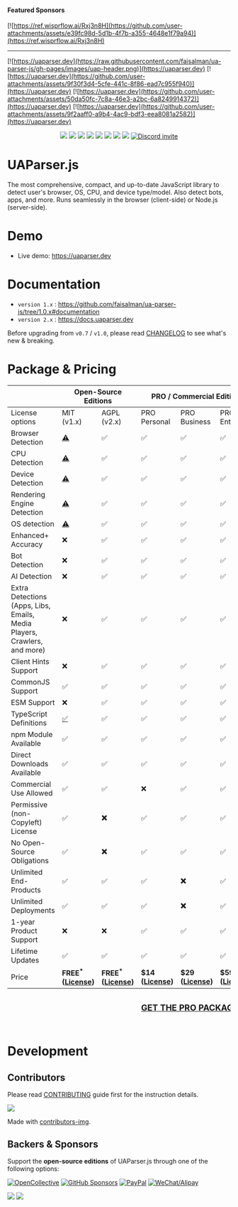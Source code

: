 #### Featured Sponsors

[![https://ref.wisprflow.ai/Rxj3n8H](https://github.com/user-attachments/assets/e39fc98d-5d1b-4f7b-a355-4648e1f79a94)](https://ref.wisprflow.ai/Rxj3n8H)

---

[![https://uaparser.dev](https://raw.githubusercontent.com/faisalman/ua-parser-js/gh-pages/images/uap-header.png)](https://uaparser.dev)
[![https://uaparser.dev](https://github.com/user-attachments/assets/9f30f3d4-5cfe-441c-8f86-ead7c955f940)](https://uaparser.dev)
[![https://uaparser.dev](https://github.com/user-attachments/assets/50da50fc-7c8a-46e3-a2bc-6a8249914372)](https://uaparser.dev)
[![https://uaparser.dev](https://github.com/user-attachments/assets/9f2aaff0-a9b4-4ac9-bdf3-eea8081a2582)](https://uaparser.dev)
    
<p align="center">
<a href="https://www.npmjs.com/package/ua-parser-js"><img src="https://img.shields.io/npm/dw/ua-parser-js?color=red&logo=npm&label=NPM%20DOWNLOADS&style=for-the-badge"></a>
<a href="https://www.jsdelivr.com/package/npm/ua-parser-js"><img src="https://img.shields.io/jsdelivr/gh/hw/faisalman/ua-parser-js?logo=jsdelivr&style=for-the-badge"></a>
<a href="https://github.com/faisalman/ua-parser-js"><img src="https://img.shields.io/github/stars/faisalman/ua-parser-js?color=yellow&logo=github&style=for-the-badge"></a>
<a href="https://bundlephobia.com/package/ua-parser-js@1.0.35"><img src="https://img.shields.io/bundlephobia/minzip/ua-parser-js?logo=hackthebox&logoColor=white&style=for-the-badge"/></a>
<a href="https://github.com/faisalman/ua-parser-js/graphs/contributors"><img src="https://img.shields.io/github/contributors/faisalman/ua-parser-js?color=purple&logo=githubsponsors&style=for-the-badge"></a>
<a href="https://www.npmjs.com/package/ua-parser-js"><img src="https://img.shields.io/npm/v/ua-parser-js.svg?logo=npm&color=red&style=for-the-badge"></a>
<a href="https://cdnjs.com/libraries/UAParser.js"><img src="https://img.shields.io/cdnjs/v/UAParser.js.svg?color=orange&style=for-the-badge"></a>
<img src="https://img.shields.io/ossf-scorecard/github.com/faisalman/ua-parser-js?label=openssf%20scorecard&style=for-the-badge">
<a target="_blank" href="https://discord.com/channels/1406959509087453236/1406959509930381375"><img alt="Discord invite" src="https://dcbadge.limes.pink/api/server/https://discord.com/channels/1406959509087453236/1406959509930381375"></a>
</p>

# UAParser.js

The most comprehensive, compact, and up-to-date JavaScript library to detect user's browser, OS, CPU, and device type/model. Also detect bots, apps, and more. Runs seamlessly in the browser (client-side) or Node.js (server-side).

# Demo

  * Live demo: https://uaparser.dev


# Documentation

  * `version 1.x` : https://github.com/faisalman/ua-parser-js/tree/1.0.x#documentation
  * `version 2.x` : https://docs.uaparser.dev

Before upgrading from `v0.7` / `v1.0`, please read [CHANGELOG](CHANGELOG.md) to 
see what's new & breaking.

# Package & Pricing

<table>
    <thead>
        <tr>
            <th></th>
            <th colspan="2">Open-Source Editions</th>
            <th colspan="3">PRO / Commercial Editions</th>
        </tr>
    </thead>
    <tbody>
        <tr>
            <td>License options</td>
            <td>MIT (v1.x)</td>
            <td>AGPL (v2.x)</td>
            <td>PRO Personal</td>
            <td>PRO Business</td>
            <td>PRO Enterprise</td>
        </tr>
        <tr>
            <td>Browser Detection</td>
            <td><a href="#demo" title="Basic detection">⚠️</a></td>
            <td>✅</td>
            <td>✅</td>
            <td>✅</td>
            <td>✅</td>
        </tr>
        <tr>
            <td>CPU Detection</td>
            <td><a href="#demo" title="Basic detection">⚠️</a></td>
            <td>✅</td>
            <td>✅</td>
            <td>✅</td>
            <td>✅</td>
        </tr>
        <tr>
            <td>Device Detection</td>
            <td><a href="#demo" title="Basic detection">⚠️</a></td>
            <td>✅</td>
            <td>✅</td>
            <td>✅</td>
            <td>✅</td>
        </tr>
        <tr>
            <td>Rendering Engine Detection</td>
            <td><a href="#demo" title="Basic detection">⚠️</a></td>
            <td>✅</td>
            <td>✅</td>
            <td>✅</td>
            <td>✅</td>
        </tr>
        <tr>
            <td>OS detection</td>
            <td><a href="#demo" title="Basic detection">⚠️</a></td>
            <td>✅</td>
            <td>✅</td>
            <td>✅</td>
            <td>✅</td>
        </tr>
        <tr>
            <td>Enhanced+ Accuracy</td>
            <td>❌</td>
            <td>✅</td>
            <td>✅</td>
            <td>✅</td>
            <td>✅</td>
        </tr>
        <tr>
            <td>Bot Detection</td>
            <td>❌</td>
            <td>✅</td>
            <td>✅</td>
            <td>✅</td>
            <td>✅</td>
        </tr>
        <tr>
            <td>AI Detection</td>
            <td>❌</td>
            <td>✅</td>
            <td>✅</td>
            <td>✅</td>
            <td>✅</td>
        </tr>
        <tr>
            <td>Extra Detections (Apps, Libs, Emails, Media Players, Crawlers, and more)</td>
            <td>❌</td>
            <td>✅</td>
            <td>✅</td>
            <td>✅</td>
            <td>✅</td>
        </tr>
        <tr>
            <td>Client Hints Support</td>
            <td>❌</td>
            <td>✅</td>
            <td>✅</td>
            <td>✅</td>
            <td>✅</td>
        </tr>
        <tr>
            <td>CommonJS Support</td>
            <td>✅</td>
            <td>✅</td>
            <td>✅</td>
            <td>✅</td>
            <td>✅</td>
        </tr>
        <tr>
            <td>ESM Support</td>
            <td>❌</td>
            <td>✅</td>
            <td>✅</td>
            <td>✅</td>
            <td>✅</td>
        </tr>
        <tr>
            <td>TypeScript Definitions</td>
            <td><a href="#demo" title="Community version">✅</a></td>
            <td>✅</td>
            <td>✅</td>
            <td>✅</td>
            <td>✅</td>
        </tr>
        <tr>
            <td>npm Module Available</td>
            <td>✅</td>
            <td>✅</td>
            <td>✅</td>
            <td>✅</td>
            <td>✅</td>
        </tr>
        <tr>
            <td>Direct Downloads Available</td>
            <td>✅</td>
            <td>✅</td>
            <td>✅</td>
            <td>✅</td>
            <td>✅</td>
        </tr>
        <tr>
            <td>Commercial Use Allowed</td>
            <td>✅</td>
            <td>✅</td>
            <td>❌</td>
            <td>✅</td>
            <td>✅</td>
        </tr>
        <tr>
            <td>Permissive (non-Copyleft) License</td>
            <td>✅</td>
            <td><strong title="Copyleft license">❌</strong></td>
            <td>✅</td>
            <td>✅</td>
            <td>✅</td>
        </tr>
        <tr>
            <td>No Open-Source Obligations</td>
            <td>✅</td>
            <td><strong title="Copyleft license">❌</strong></td>
            <td>✅</td>
            <td>✅</td>
            <td>✅</td>
        </tr>
        <tr>
            <td>Unlimited End-Products</td>
            <td>✅</td>
            <td>✅</td>
            <td>✅</td>
            <td><strong title="1 end-product per license">❌</strong></td>
            <td>✅</td>
        </tr>
        <tr>
            <td>Unlimited Deployments</td>
            <td>✅</td>
            <td>✅</td>
            <td>✅</td>
            <td><strong title="1 TLD or deliverable per license">❌</strong></td>
            <td>✅</td>
        </tr>
        <tr>
            <td>1-year Product Support</td>
            <td>❌</td>
            <td>❌</td>
            <td>✅</td>
            <td>✅</td>
            <td>✅</td>
        </tr>
        <tr>
            <td>Lifetime Updates</td>
            <td>✅</td>
            <td>✅</td>
            <td>✅</td>
            <td>✅</td>
            <td>✅</td>
        </tr>
        <tr>
            <td>Price</td>
            <td><strong title="Pay as you want">FREE<sup>*</sup> (<a target="_blank" href="https://raw.githubusercontent.com/faisalman/ua-parser-js/1.0.x/license.md">License</a>)</strong></td>
            <td><strong title="Pay as you want">FREE<sup>*</sup> (<a target="_blank" href="https://raw.githubusercontent.com/faisalman/ua-parser-js/master/LICENSE.md">License</a>)</strong></td>
            <td><strong title="$14 (one-time fee)">$14 (<a target="_blank" href="https://raw.githubusercontent.com/faisalman/ua-parser-js/pro-personal/LICENSE.md">License</a>)</strong></td>
            <td><strong title="$29 (one-time fee)">$29 (<a target="_blank" href="https://raw.githubusercontent.com/faisalman/ua-parser-js/pro-business/LICENSE.md">License</a>)</strong></td>
            <td><strong title="$599 (one-time fee)">$599 (<a target="_blank" href="https://raw.githubusercontent.com/faisalman/ua-parser-js/pro-enterprise/LICENSE.md">License</a>)</strong></td>
        </tr>
    </tbody>
    <tfoot>
        <tr>
            <th align="right" colspan="6">
                <h3><a target="_blank" href="https://store.faisalman.com/checkout/buy/e236ea87-9b2b-400e-9683-24367f731b35"> GET THE PRO PACKAGES 📥</a></h3>
            </th>
        </tr>
    </tfoot>
</table>

# Development

## Contributors

Please read [CONTRIBUTING](CONTRIBUTING.md) guide first for the instruction details.

<a href="https://github.com/faisalman/ua-parser-js/graphs/contributors">
  <img src="https://contrib.rocks/image?repo=faisalman/ua-parser-js" />
</a>

Made with [contributors-img](https://contrib.rocks).

## Backers & Sponsors

Support the **open-source editions** of UAParser.js through one of the following options:

[![OpenCollective](https://img.shields.io/badge/OpenCollective-dddddd?style=for-the-badge&logo=opencollective&color=dddddd
)](https://opencollective.com/ua-parser-js)
[![GitHub Sponsors](https://img.shields.io/badge/GitHub_Sponsors-333333?style=for-the-badge&logo=githubsponsors&color=333333
)](https://github.com/sponsors/faisalman)
[![PayPal](https://img.shields.io/badge/Paypal-003087?style=for-the-badge&logo=paypal&color=003087
)](https://paypal.me/faisalman)
[![WeChat/Alipay](https://img.shields.io/badge/Other_Payment_Methods-Alipay_/_WeChat_Pay-09b83e?style=for-the-badge&logo=mastercard&color=09b83e
)](https://store.faisalman.com/buy/3d71f2f3-cf4d-473c-892a-9d4497c890be)

<a href="https://opencollective.com/ua-parser-js"><img src="https://opencollective.com/ua-parser-js/organizations.svg?avatarHeight=64"></a>
<a href="https://opencollective.com/ua-parser-js"><img src="https://opencollective.com/ua-parser-js/individuals.svg?avatarHeight=64"></a>